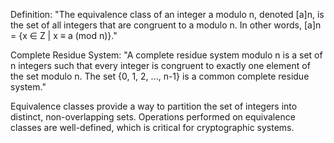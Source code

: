 Definition: "The equivalence class of an integer a modulo n, denoted [a]n, is the set of all integers that are congruent to a modulo n. In other words, [a]n = {x ∈ Z | x ≡ a (mod n)}."
        
Complete Residue System: "A complete residue system modulo n is a set of n integers such that every integer is congruent to exactly one element of the set modulo n. The set {0, 1, 2, ..., n-1} is a common complete residue system."
        
Equivalence classes provide a way to partition the set of integers into distinct, non-overlapping sets. Operations performed on equivalence classes are well-defined, which is critical for cryptographic systems.

